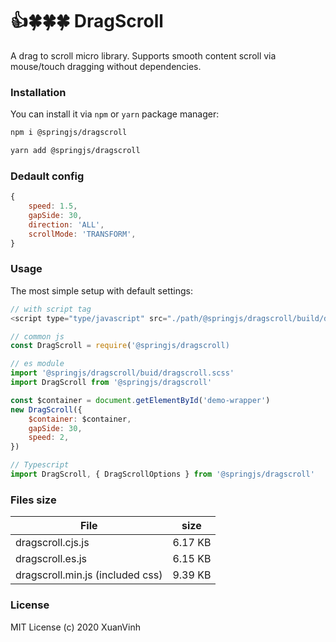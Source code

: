 #  👍🍀🍀🍀 DragScroll

A drag to scroll micro library. Supports smooth content scroll via mouse/touch dragging without dependencies.

### Installation

You can install it via `npm` or `yarn` package manager:

```bash
npm i @springjs/dragscroll
```

```bash
yarn add @springjs/dragscroll
```

### Dedault config

```js
{
    speed: 1.5,
    gapSide: 30,
    direction: 'ALL',
    scrollMode: 'TRANSFORM',
}
```

### Usage

The most simple setup with default settings:

```js
// with script tag
<script type="type/javascript" src="./path/@springjs/dragscroll/build/dragscroll.min.js"></script>
```

```js
// common js
const DragScroll = require('@springjs/dragscroll)
```

```js
// es module
import '@springjs/dragscroll/buid/dragscroll.scss'
import DragScroll from '@springjs/dragscroll'
```

```js
const $container = document.getElementById('demo-wrapper')
new DragScroll({
    $container: $container,
    gapSide: 30,
    speed: 2,
})
```

```js
// Typescript
import DragScroll, { DragScrollOptions } from '@springjs/dragscroll'
```

### Files size

File | size
------ | -----------
dragscroll.cjs.js | 6.17 KB
dragscroll.es.js | 6.15 KB
dragscroll.min.js (included css) | 9.39 KB

### License

MIT License (c) 2020 XuanVinh
